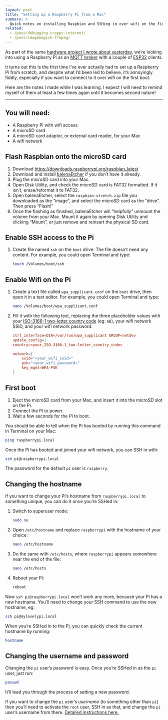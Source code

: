```yaml
---
layout: post
title: "Setting up a Raspberry Pi from a Mac"
summary: >
  Quick notes on installing Raspbian and SSHing in over wifi on the first boot.
related:
  - /post/debugging-crappy-internet/
  - /post/imagemagick-ffmpeg/
---
```


As part of the same [hardware project I wrote about yesterday](/post/udmx-mac), we’re looking into using a Raspberry Pi as an [MQTT broker](https://en.wikipedia.org/wiki/MQTT) with a couple of [ESP32](https://en.wikipedia.org/wiki/ESP32) clients.

It turns out this is the first time I’ve ever actually had to set up a Raspberry Pi from scratch, and despite what I’d been led to believe, it’s annoyingly fiddly, especially if you want to connect to it over wifi on the first boot.

Here are the notes I made while I was learning. I expect I will need to remind myself of them at least a few times again until it becomes second nature!

---

## You will need:

* A Raspberry Pi with wifi access
* A microSD card
* A microSD card adaptor, or external card reader, for your Mac
* A wifi network

## Flash Raspbian onto the microSD card

1. Download <https://downloads.raspberrypi.org/raspbian_latest>
1. Download and install [balenaEtcher](https://www.balena.io/etcher/) if you don’t have it already.
1. Plug the microSD card into your Mac.
1. Open Disk Utility, and check the microSD card is FAT32 formatted. If it isn’t, erase/reformat it to FAT32.
1. Open balenaEtcher, select the `raspbian-stretch.zip` file you downloaded as the “image”, and select the microSD card as the “drive”. Then press “Flash!”
1. Once the flashing as finished, balenaEtcher will “helpfully” unmount the volume from your Mac. Mount it again by opening Disk Utility and clicking “Mount”, or just remove and reinsert the physical SD card.

## Enable SSH access to the Pi

1. Create file named `ssh` on the `boot` drive. The file doesn’t need any content. For example, you could open Terminal and type:

   ```sh
   touch /Volumes/boot/ssh
   ```

## Enable Wifi on the Pi

1. Create a text file called `wpa_supplicant.conf` on the `boot` drive, then open it in a text editor. For example, you could open Terminal and type:

   ```sh
   nano /Volumes/boot/wpa_supplicant.conf
   ```

2. Fill it with the following text, replacing the three placeholder values with your [ISO-3166-1 two-letter country code](https://en.wikipedia.org/wiki/ISO_3166-1_alpha-2) (eg: `GB`), your wifi network SSID, and your wifi network password:

   ```conf
   ctrl_interface=DIR=/var/run/wpa_supplicant GROUP=netdev
   update_config=1
   country=«your_ISO-3166-1_two-letter_country_code»

   network={
       ssid="«your_wifi_ssid»"
       psk="«your_wifi_password»"
       key_mgmt=WPA-PSK
   }
   ```

## First boot

1. Eject the microSD card from your Mac, and insert it into the microSD slot on the Pi.
1. Connect the Pi to power.
1. Wait a few seconds for the Pi to boot.

You should be able to tell when the Pi has booted by running this command in Terminal on your Mac:

```sh
ping raspberrypi.local
```

Once the Pi has booted and joined your wifi network, you can SSH in with:

```sh
ssh pi@raspberrypi.local
```

The password for the default `pi` user is `raspberry`.

## Changing the hostname

If you want to change your Pi’s hostname from `raspberrypi.local` to something unique, you can do it once you’re SSHed in:

1. Switch to superuser mode:

   ```sh
   sudo su
   ```

1. Open `/etc/hostname` and replace `raspberrypi` with the hostname of your choice:

   ```sh
   nano /etc/hostname
   ```

1. Do the same with `/etc/hosts`, where `raspberrypi` appears somewhere near the end of the file:

   ```sh
   nano /etc/hosts
   ```

1. Reboot your Pi:

   ```sh
   reboot
   ```

Now `ssh pi@raspberrypi.local` won’t work any more, because your Pi has a new hostname. You’ll need to change your SSH command to use the new hostname, eg:

```sh
ssh pi@mylovelypi.local
```

When you’re SSHed in to the Pi, you can quickly check the current hostname by running:

```sh
hostname
```

## Changing the username and password

Changing the `pi` user’s password is easy. Once you’re SSHed in as the `pi` user, just run:

```sh
passwd
```

It’ll lead you through the process of setting a new password.

If you want to change the `pi` user’s _username_ (to something other than `pi`) then you’ll need to activate the `root` user, SSH in as that, and change the `pi` user’s username from there. [Detailed instructions here.](https://www.modmypi.com/blog/how-to-change-the-default-account-username-and-password)
